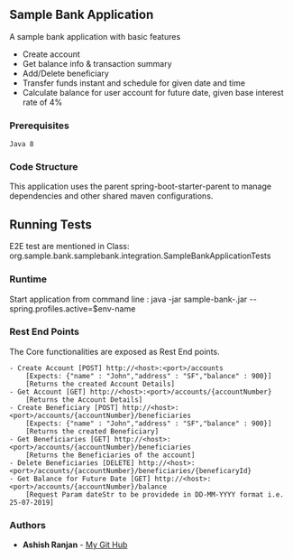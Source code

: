 ## **Sample Bank Application**

A sample bank application with basic features

* Create account
* Get balance info & transaction summary
* Add/Delete beneficiary
* Transfer funds instant and schedule for given date and time
* Calculate balance for user account for future date, given base interest rate of 4%

### Prerequisites

```
Java 8
```

### Code Structure

This application uses the parent spring-boot-starter-parent to manage dependencies and other shared maven configurations.

## Running Tests

E2E test are mentioned in Class: org.sample.bank.samplebank.integration.SampleBankApplicationTests

### Runtime

Start application from command line : java -jar sample-bank-<version>.jar --spring.profiles.active=$env-name

### Rest End Points

The Core functionalities are exposed as Rest End points.

	- Create Account [POST] http://<host>:<port>/accounts
		[Expects: {"name" : "John","address" : "SF","balance" : 900}]
		[Returns the created Account Details]
	- Get Account [GET] http://<host>:<port>/accounts/{accountNumber}
		[Returns the Account Details]
	- Create Beneficiary [POST] http://<host>:<port>/accounts/{accountNumber}/beneficiaries
		[Expects: {"name" : "John","address" : "SF","balance" : 900}]
		[Returns the created Beneficiary]
	- Get Beneficiaries [GET] http://<host>:<port>/accounts/{accountNumber}/beneficiaries
		[Returns the Beneficiaries of the account]
	- Delete Beneficiaries [DELETE] http://<host>:<port>/accounts/{accountNumber}/beneficiaries/{beneficaryId}
	- Get Balance for Future Date [GET] http://<host>:<port>/accounts/{accountNumber}/balance
		[Request Param dateStr to be providede in DD-MM-YYYY format i.e. 25-07-2019]
		
### Authors

* **Ashish Ranjan** - [My Git Hub](https://github.com/ashishranjandev)

	